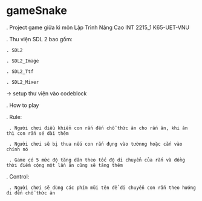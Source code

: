 # gameSnake

                            

. Project game giữa kì môn Lập Trình Nâng Cao INT 2215_1 K65-UET-VNU


. Thu viện SDL 2 bao gồm:

    . SDL2
    
    . SDL2_Image
    
    . SDL2_Ttf
    
    . SDL2_Mixer
    
-> setup thư viện vào codeblock

. How to play 

   . Rule: 
   
     . Người chơi điều khiển con rắn đến chỗ thức ăn cho rắn ăn, khi ăn thì con rắn sé dài thêm
     
     . Người chơi sẽ bị thua nếu con rắn đụng vào tườnng hoặc cắn vào chính nó
     
     . Game có 5 mức độ tăng dân theo tốc độ di chuyển của rắn và đồng thời điểm cộng một lần ăn cũng sẽ tăng thêm
     
   . Control:
   
     . Người chơi sẽ dùng các phím mũi tên để di chuyển con rắn theo hướng đi đến chỗ thức ăn
